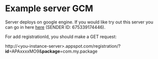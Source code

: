 Example server GCM
=========================

Server deploys on google engine. If you would like try out this server you can go in here <a href="http://goo.gl/0yx7w8">here</a> (SENDER ID: 675339174446). 

For add registrationId, you should make a GET request:

http://\<you-instance-server\>.appspot.com/registration/?<b>id</b>=APAxxxxMO9&<b>package</b>=com.my.package
